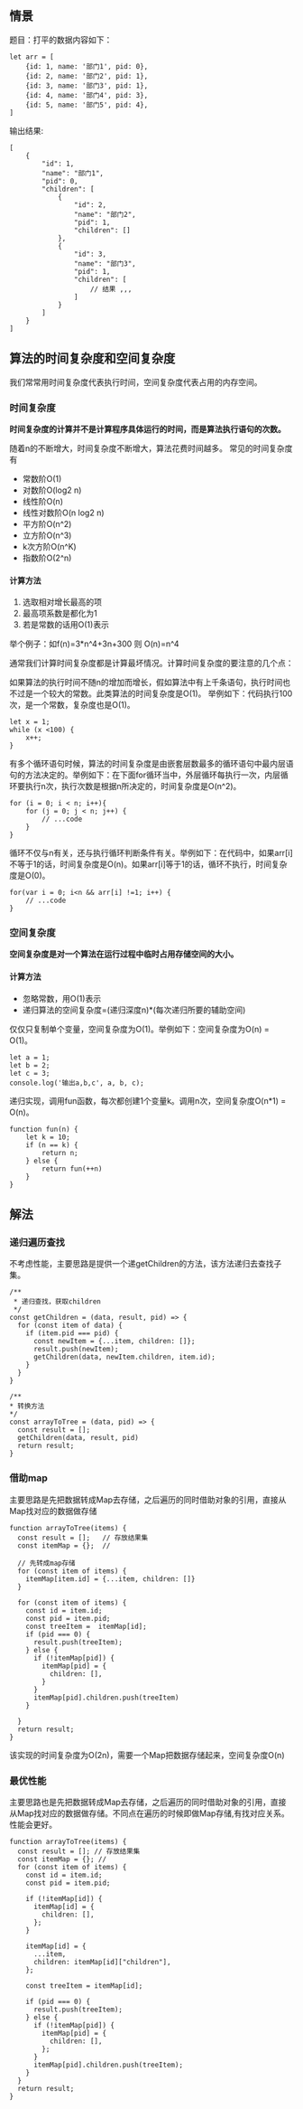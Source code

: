 ## 情景

题目：打平的数据内容如下：
```
let arr = [
    {id: 1, name: '部门1', pid: 0},
    {id: 2, name: '部门2', pid: 1},
    {id: 3, name: '部门3', pid: 1},
    {id: 4, name: '部门4', pid: 3},
    {id: 5, name: '部门5', pid: 4},
]
```

输出结果:
```
[
    {
        "id": 1,
        "name": "部门1",
        "pid": 0,
        "children": [
            {
                "id": 2,
                "name": "部门2",
                "pid": 1,
                "children": []
            },
            {
                "id": 3,
                "name": "部门3",
                "pid": 1,
                "children": [
                    // 结果 ,,,
                ]
            }
        ]
    }
]
```

## 算法的时间复杂度和空间复杂度

我们常常用时间复杂度代表执行时间，空间复杂度代表占用的内存空间。

### 时间复杂度

**时间复杂度的计算并不是计算程序具体运行的时间，而是算法执行语句的次数。**

随着n的不断增大，时间复杂度不断增大，算法花费时间越多。 常见的时间复杂度有

- 常数阶O(1)
- 对数阶O(log2 n)
- 线性阶O(n)
- 线性对数阶O(n log2 n)
- 平方阶O(n^2)
- 立方阶O(n^3)
- k次方阶O(n^K)
- 指数阶O(2^n)

#### 计算方法

1. 选取相对增长最高的项
2. 最高项系数是都化为1
3. 若是常数的话用O(1)表示

举个例子：如f(n)=3*n^4+3n+300 则 O(n)=n^4

通常我们计算时间复杂度都是计算最坏情况。计算时间复杂度的要注意的几个点：

如果算法的执行时间不随n的增加而增长，假如算法中有上千条语句，执行时间也不过是一个较大的常数。此类算法的时间复杂度是O(1)。 举例如下：代码执行100次，是一个常数，复杂度也是O(1)。
```
let x = 1;
while (x <100) {
    x++;
}
```

有多个循环语句时候，算法的时间复杂度是由嵌套层数最多的循环语句中最内层语句的方法决定的。举例如下：在下面for循环当中，外层循环每执行一次，内层循环要执行n次，执行次数是根据n所决定的，时间复杂度是O(n^2)。
```
for (i = 0; i < n; i++){
    for (j = 0; j < n; j++) {
        // ...code
    }
}
```

循环不仅与n有关，还与执行循环判断条件有关。举例如下：在代码中，如果arr[i]不等于1的话，时间复杂度是O(n)。如果arr[i]等于1的话，循环不执行，时间复杂度是O(0)。
```
for(var i = 0; i<n && arr[i] !=1; i++) {
    // ...code
}
```

### 空间复杂度

**空间复杂度是对一个算法在运行过程中临时占用存储空间的大小。**

#### 计算方法

- 忽略常数，用O(1)表示
- 递归算法的空间复杂度=(递归深度n)*(每次递归所要的辅助空间)

仅仅只复制单个变量，空间复杂度为O(1)。举例如下：空间复杂度为O(n) = O(1)。
```
let a = 1;
let b = 2;
let c = 3;
console.log('输出a,b,c', a, b, c);
```

递归实现，调用fun函数，每次都创建1个变量k。调用n次，空间复杂度O(n*1) = O(n)。
```
function fun(n) {
    let k = 10;
    if (n == k) {
        return n;
    } else {
        return fun(++n)
    }
}
```

## 解法

### 递归遍历查找

不考虑性能，主要思路是提供一个递getChildren的方法，该方法递归去查找子集。

```
/**
 * 递归查找，获取children
 */
const getChildren = (data, result, pid) => {
  for (const item of data) {
    if (item.pid === pid) {
      const newItem = {...item, children: []};
      result.push(newItem);
      getChildren(data, newItem.children, item.id);
    }
  }
}

/**
* 转换方法
*/
const arrayToTree = (data, pid) => {
  const result = [];
  getChildren(data, result, pid)
  return result;
}
```

### 借助map

主要思路是先把数据转成Map去存储，之后遍历的同时借助对象的引用，直接从Map找对应的数据做存储

```
function arrayToTree(items) {
  const result = [];   // 存放结果集
  const itemMap = {};  // 
    
  // 先转成map存储
  for (const item of items) {
    itemMap[item.id] = {...item, children: []}
  }
  
  for (const item of items) {
    const id = item.id;
    const pid = item.pid;
    const treeItem =  itemMap[id];
    if (pid === 0) {
      result.push(treeItem);
    } else {
      if (!itemMap[pid]) {
        itemMap[pid] = {
          children: [],
        }
      }
      itemMap[pid].children.push(treeItem)
    }

  }
  return result;
}
```

该实现的时间复杂度为O(2n)，需要一个Map把数据存储起来，空间复杂度O(n)

### 最优性能

主要思路也是先把数据转成Map去存储，之后遍历的同时借助对象的引用，直接从Map找对应的数据做存储。不同点在遍历的时候即做Map存储,有找对应关系。性能会更好。
```
function arrayToTree(items) {
  const result = []; // 存放结果集
  const itemMap = {}; //
  for (const item of items) {
    const id = item.id;
    const pid = item.pid;

    if (!itemMap[id]) {
      itemMap[id] = {
        children: [],
      };
    }

    itemMap[id] = {
      ...item,
      children: itemMap[id]["children"],
    };

    const treeItem = itemMap[id];

    if (pid === 0) {
      result.push(treeItem);
    } else {
      if (!itemMap[pid]) {
        itemMap[pid] = {
          children: [],
        };
      }
      itemMap[pid].children.push(treeItem);
    }
  }
  return result;
}
```
